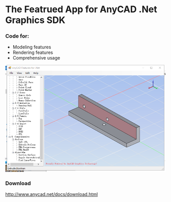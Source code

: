 # The Featrued App for AnyCAD .Net Graphics SDK

### Code for:
- Modeling features
- Rendering features
- Comprehensive usage

![](./AnyFeatures.png)

### Download

http://www.anycad.net/docs/download.html